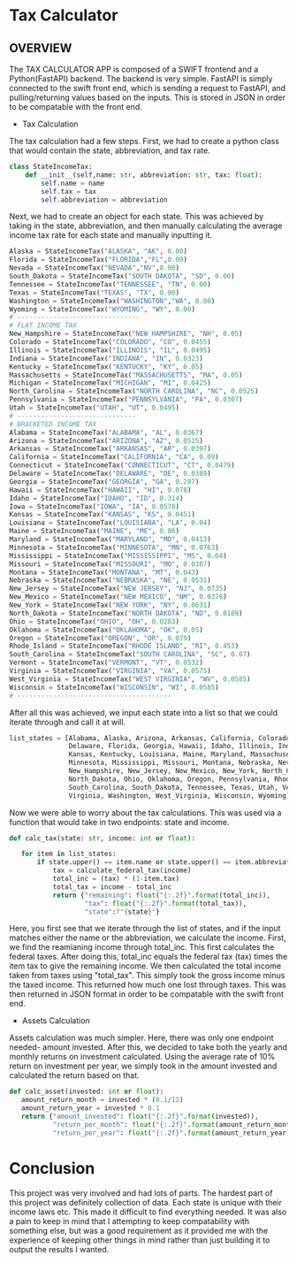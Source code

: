 # Tax Calculator
## OVERVIEW
The TAX CALCULATOR APP is composed of a SWIFT frontend and a Python(FastAPI) backend.  The backend is very simple.  FastAPI is simply connected to the swift front end, which is
sending a request to FastAPI, and pulling/returning values based on the inputs.  This is stored in JSON in order to be compatable with the front end.

- Tax Calculation


The tax calculation had a few steps.  First, we had to create a python class that would contain the state, abbreviation, and tax rate.  
```python
class StateIncomeTax:
    def __init__(self,name: str, abbreviation: str, tax: float):
        self.name = name
        self.tax = tax
        self.abbreviation = abbreviation
```


Next, we had to create an object for each state.  This was achieved by taking in the state, abbreviation, and then manually calculating the average income tax rate for each state and
manually inputting it.  

```python
Alaska = StateIncomeTax("ALASKA", "AK", 0.00)
Florida = StateIncomeTax("FLORIDA","FL",0.00)
Nevada = StateIncomeTax("NEVADA","NV",0.00)
South_Dakota = StateIncomeTax("SOUTH DAKOTA", "SD", 0.00)
Tennessee = StateIncomeTax("TENNESSEE", "TN", 0.00)
Texas = StateIncomeTax("TEXAS", "TX", 0.00)
Washington = StateIncomeTax("WASHINGTON","WA", 0.00)
Wyoming = StateIncomeTax("WYOMING", "WY", 0.00)
# -------------------------------
# FLAT INCOME TAX
New_Hampshire = StateIncomeTax("NEW HAMPSHIRE", "NH", 0.05)
Colorado = StateIncomeTax("COLORADO", "CO", 0.0455)
Illinois = StateIncomeTax("ILLINOIS", "IL", 0.0495)
Indiana = StateIncomeTax("INDIANA", "IN", 0.0323)
Kentucky = StateIncomeTax("KENTUCKY", "KY", 0.05)
Massachusetts = StateIncomeTax("MASSACHUSETTS", "MA", 0.05)
Michigan = StateIncomeTax("MICHIGAN", "MI", 0.0425)
North_Carolina = StateIncomeTax("NORTH CAROLINA", "NC", 0.0525)
Pennsylvania = StateIncomeTax("PENNSYLVANIA", "PA", 0.0307)
Utah = StateIncomeTax("UTAH", "UT", 0.0495)
# ------------------------------
# BRACKETED INCOME TAX
Alabama = StateIncomeTax("ALABAMA", "AL", 0.0367)
Arizona = StateIncomeTax("ARIZONA", "AZ", 0.0515)
Arkansas = StateIncomeTax("ARKANSAS", "AR", 0.0397)
California = StateIncomeTax("CALIFORNIA", "CA", 0.09)
Connecticut = StateIncomeTax("CONNECTICUT", "CT", 0.0479)
Delaware = StateIncomeTax("DELAWARE", "DE", 0.0389)
Georgia = StateIncomeTax("GEORGIA", "GA", 0.287)
Hawaii = StateIncomeTax("HAWAII", "HI", 0.078)
Idaho = StateIncomeTax("IDAHO", "ID", 0.314)
Iowa = StateIncomeTax("IOWA", "IA", 0.0578)
Kansas = StateIncomeTax("KANSAS", "KS", 0.0451)
Louisiana = StateIncomeTax("LOUISIANA", "LA", 0.04)
Maine = StateIncomeTax("MAINE", "ME", 0.06)
Maryland = StateIncomeTax("MARYLAND", "MD", 0.0413)
Minnesota = StateIncomeTax("MINNESOTA", "MN", 0.0763)
Mississippi = StateIncomeTax("MISSISSIPPI", "MS", 0.04)
Missouri = StateIncomeTax("MISSOURI", "MO", 0.0387)
Montana = StateIncomeTax("MONTANA", "MT", 0.043)
Nebraska = StateIncomeTax("NEBRASKA", "NE", 0.0531)
New_Jersey = StateIncomeTax("NEW JERSEY", "NJ", 0.0735)
New_Mexico = StateIncomeTax("NEW MEXICO", "NM", 0.0378)
New_York = StateIncomeTax("NEW YORK", "NY", 0.0631)
North_Dakota = StateIncomeTax("NORTH DAKOTA", "ND", 0.0189)
Ohio = StateIncomeTax("OHIO", "OH", 0.0283)
Oklahoma = StateIncomeTax("OKLAHOMA", "OK", 0.05)
Oregon = StateIncomeTax("OREGON", "OR", 0.079)
Rhode_Island = StateIncomeTax("RHODE ISLAND", "RI", 0.453)
South_Carolina = StateIncomeTax("SOUTH CAROLINA", "SC", 0.07)
Vermont = StateIncomeTax("VERMONT", "VT", 0.0532)
Virginia = StateIncomeTax("VIRGINIA", "VA", 0.0575)
West_Virginia = StateIncomeTax("WEST VIRGINIA", "WV", 0.0585)
Wisconsin = StateIncomeTax("WISCONSIN", "WI", 0.0585)
# ---------------------------------------
```


After all this was achieved, we input each state into a list so that we could iterate through and call it at will.  

```Python
list_states = [Alabama, Alaska, Arizona, Arkansas, California, Colorado, Connecticut,
               Delaware, Florida, Georgia, Hawaii, Idaho, Illinois, Indiana, Iowa,
               Kansas, Kentucky, Louisiana, Maine, Maryland, Massachusetts, Michigan,
               Minnesota, Mississippi, Missouri, Montana, Nebraska, Nevada,
               New_Hampshire, New_Jersey, New_Mexico, New_York, North_Carolina,
               North_Dakota, Ohio, Oklahoma, Oregon, Pennsylvania, Rhode_Island,
               South_Carolina, South_Dakota, Tennessee, Texas, Utah, Vermont,
               Virginia, Washington, West_Virginia, Wisconsin, Wyoming]
```

Now we were able to worry about the tax calculations. This was used via a function that would take in two endpoints: state and income.

 ```python
 def calc_tax(state: str, income: int or float):

    for item in list_states:
        if state.upper() == item.name or state.upper() == item.abbreviation:
            tax = calculate_federal_tax(income)
            total_inc = (tax) * (1-item.tax)
            total_tax = income - total_inc
            return {"remaining": float("{:.2f}".format(total_inc)),
                    "tax": float("{:.2f}".format(total_tax)),
                    "state":f"{state}"}
```

Here, you first see that we iterate through the list of states, and if the input matches either the name or the abbreviation,
we calculate the income.  First, we find the reamianing income through total_inc.  This first calculates the federal taxes.  After doing this,
total_inc equals the federal tax (tax) times the item tax to give the remaining income.  We then calculated the total income taken from 
taxes using "total_tax".  This simply took the gross income minus the taxed income.  This returned how much one lost through taxes.
This was then returned in JSON format in order to be compatable with the swift front end.

- Assets Calculation

Assets calculation was much simpler.  Here, there was only one endpoint needed- amount invested.  After this, we decided to take
both the yearly and monthly returns on investment calculated.  Using the average rate of 10% return on investment per year, we simply 
took in the amount invested and calculated the return based on that.  

 ```python
 def calc_asset(invested: int or float):
    amount_return_month = invested * (0.1/12)
    amount_return_year = invested * 0.1
    return {"amount_invested": float("{:.2f}".format(invested)),
            "return_per_month": float("{:.2f}".format(amount_return_month)),
            "return_per_year": float("{:.2f}".format(amount_return_year))}
 ```
 
 
 # Conclusion
 
 This project was very involved and had lots of parts.  The hardest part of this project was definitely collection of data.  Each 
 state is unique with their income laws etc.  This made it difficult to find everything needed.  It was also a pain to keep in mind 
 that I attempting to keep compatability with something else, but was a good requirement as it provided me with the experience of keeping 
 other things in mind rather than just building it to output the results I wanted.  





